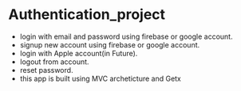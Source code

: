 # Authentication_project

* login with email and password using firebase or google account.
* signup new account using firebase or google account.
* login with Apple account(in Future).
* logout from account.
* reset password.
*  this app is built using MVC archeticture and Getx 
